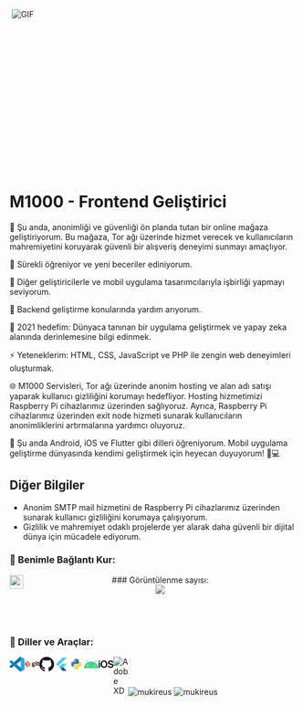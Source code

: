 <img align="right" alt="GIF" src="https://github.com/abhisheknaiidu/abhisheknaiidu/blob/master/code.gif?raw=true" width="500" height="320" />


# M1000 - Frontend Geliştirici

🔭 Şu anda, anonimliği ve güvenliği ön planda tutan bir online mağaza geliştiriyorum. Bu mağaza, Tor ağı üzerinde hizmet verecek ve kullanıcıların mahremiyetini koruyarak güvenli bir alışveriş deneyimi sunmayı amaçlıyor.

🌱 Sürekli öğreniyor ve yeni beceriler ediniyorum.

👯 Diğer geliştiricilerle ve mobil uygulama tasarımcılarıyla işbirliği yapmayı seviyorum.

🤔 Backend geliştirme konularında yardım arıyorum.

🥅 2021 hedefim: Dünyaca tanınan bir uygulama geliştirmek ve yapay zeka alanında derinlemesine bilgi edinmek.

⚡ Yeteneklerim: HTML, CSS, JavaScript ve PHP ile zengin web deneyimleri oluşturmak.

🌐 M1000 Servisleri, Tor ağı üzerinde anonim hosting ve alan adı satışı yaparak kullanıcı gizliliğini korumayı hedefliyor. Hosting hizmetimizi Raspberry Pi cihazlarımız üzerinden sağlıyoruz. Ayrıca, Raspberry Pi cihazlarımız üzerinden exit node hizmeti sunarak kullanıcıların anonimliklerini artırmalarına yardımcı oluyoruz.

🌟 Şu anda Android, iOS ve Flutter gibi dilleri öğreniyorum. Mobil uygulama geliştirme dünyasında kendimi geliştirmek için heyecan duyuyorum! 📱💻
## Diğer Bilgiler

- Anonim SMTP mail hizmetini de Raspberry Pi cihazlarımız üzerinden sunarak kullanıcı gizliliğini korumaya çalışıyorum.
- Gizlilik ve mahremiyet odaklı projelerde yer alarak daha güvenli bir dijital dünya için mücadele ediyorum.

### 📩 Benimle Bağlantı Kur:


[<img align="left" height="24" width="24" src="https://cdn.jsdelivr.net/npm/simple-icons@v4/icons/gmail.svg" />][gmail]

<div align="center">
 ### Görüntülenme sayısı: 
  <br>
  <img src="https://profile-counter.glitch.me/m1000services/count.svg?"  />
</div>
<br />


[gmail]: mailto:estiwenxd@proton.me
<br />

### 🔧 Diller ve Araçlar:

[<img align="left" alt="Visual Studio Code" width="26px" src="https://raw.githubusercontent.com/github/explore/80688e429a7d4ef2fca1e82350fe8e3517d3494d/topics/visual-studio-code/visual-studio-code.png" />][vsCode]
[<img align="left" alt="Git" width="26px" src="https://raw.githubusercontent.com/github/explore/80688e429a7d4ef2fca1e82350fe8e3517d3494d/topics/git/git.png" />][git]
[<img align="left" alt="GitHub" width="26px" src="https://raw.githubusercontent.com/github/explore/78df643247d429f6cc873026c0622819ad797942/topics/github/github.png" />][github]
[<img align="left" alt="Flutter" width="26px" src="https://raw.githubusercontent.com/github/explore/cebd63002168a05a6a642f309227eefeccd92950/topics/flutter/flutter.png" />][flutter]
[<img align="left" alt="Python" width="26px" src="https://raw.githubusercontent.com/github/explore/cebd63002168a05a6a642f309227eefeccd92950/topics/python/python.png" />][python]
[<img align="left" alt="Android" width="26px" src="https://raw.githubusercontent.com/github/explore/80688e429a7d4ef2fca1e82350fe8e3517d3494d/topics/android/android.png" />][android]
[<img align="left" alt="Ios" width="26px" src="https://raw.githubusercontent.com/github/explore/cebd63002168a05a6a642f309227eefeccd92950/topics/ios/ios.png" />][ios]
[<img align="left" alt="Adobe XD" width="26px" src="https://upload.wikimedia.org/wikipedia/commons/thumb/c/c2/Adobe_XD_CC_icon.svg/1200px-Adobe_XD_CC_icon.svg.png" />][xd]

<br />

[flutter]: https://flutter.dev/
[vsCode]: https://code.visualstudio.com/
[git]: https://git-scm.com/
[android]: https://www.android.com/
[github]: https://github.com/m1000services
[python]: https://www.python.org/
[ios]: https://www.apple.com/ios/ios-14/
[xd]: https://www.adobe.com/products/xd.html

<br />
<br />

<img height="180em" align="center" src="https://github-readme-stats.vercel.app/api?username=m1000services&show_icons=true&locale=en&theme=algolia&include_all_commits=true&count_private=true" alt="mukireus"/>
  <img height="180em" align="center" src="https://github-readme-stats.vercel.app/api/top-langs?username=m1000services&show_icons=true&locale=en&layout=compact&langs_count=8&theme=algolia" alt="mukireus"/>
